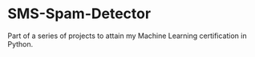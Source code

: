 # SMS-Spam-Detector
Part of a series of projects to attain my Machine Learning certification in Python.
